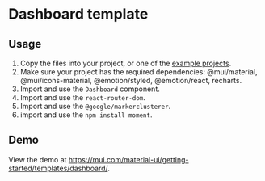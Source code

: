 # Dashboard template

## Usage

<!-- #default-branch-switch -->

1. Copy the files into your project, or one of the [example projects](https://github.com/mui/material-ui/tree/master/examples).
2. Make sure your project has the required dependencies: @mui/material, @mui/icons-material, @emotion/styled, @emotion/react, recharts.
3. Import and use the `Dashboard` component.
4. Import and use the `react-router-dom`.
5. Import and use the `@google/markerclusterer`.
6. import and use the `npm install moment`. 

   

## Demo

<!-- #default-branch-switch -->

View the demo at https://mui.com/material-ui/getting-started/templates/dashboard/.
